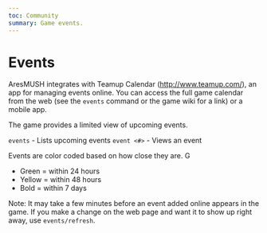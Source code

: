 ```yaml
---
toc: Community
summary: Game events.
---
```

# Events

AresMUSH integrates with Teamup Calendar (http://www.teamup.com/), an app for managing events online.  You can access the full game calendar from the web (see the `events` command or the game wiki for a link) or a mobile app. 

The game provides a limited view of upcoming events. 

`events`  - Lists upcoming events
`event <#>` - Views an event

Events are color coded based on how close they are.  G

* Green = within 24 hours
* Yellow = within 48 hours
* Bold = within 7 days

Note: It may take a few minutes before an event added online appears in the game.  If you make a change on the web page and want it to show up right away, use `events/refresh`.